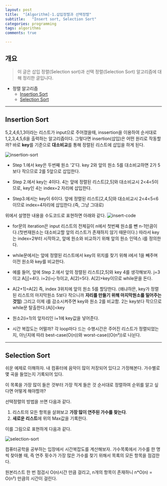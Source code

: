 ```yaml
---
layout: post
title:  "[Algorithm]-1.삽입정렬과 선택정렬"
subtitle:   "Insert sort, Selection Sort"
categories: programming
tags: algorithms
comments: true

---
```

## 개요
> 이 글은 삽입 정렬(Selection sort)과 선택 정렬(Selection Sort) 알고리즘에 대해 정리한 글입니다.

- 정렬 알고리즘
	- [Insertion Sort](#insertion-sort)
	- [Selection Sort](#selection-sort)

---
## Insertion Sort

5,2,4,6,1,3이라는 리스트가 input으로 주어졌을때, inssertion을 이용하여 순서대로 1,2,3,4,5,6을 출력하는 알고리즘이다.
그렇다면 insertion(삽입)은 어떤 원리로 작동할까? 바로 **key**를 기준으로 **대소비교**를 통해 정렬된 리스트에 삽입을 하게 된다.

![insertion-sort](https://leega403.github.io/assets/img/Algorithms/insertion-sort.png)

+ Step 1.에서 key은 두번째  원소 '2'다. key 2와 앞의 원소 5를 대소비교하면 2가 5보다 작으므로 2를 5앞으로 삽입한다.

+ Step 2.에서 key는 4이다. 4는 앞에 정렬된 리스트[2,5]와 대소비교시 2<4<5이므로, key인 4는 index=2 자리에 삽입한다.

+ Step3.에서는 key이 6이다. 앞에 정렬된 리스트[2,4,5]와 대소비교시 2<4<5<6이므로 index=4자리에 삽입한다.(즉, 그냥 그대로)

위에서 설명한 내용을 수도코드로 표현하면 아래와  같다.
![insert-code](https://leega403.github.io/assets/img/Algorithms/insert-code.png)

+ for문의 iteration은 input 리스트의 전체길이 n에서 첫번째 원소를 뺀 n-1만큼이다.(첫번재원소는 대소비교할 앞의 리스트가 존재하지 않기 때문이다.) 따라서 key는 index=2부터 시작하고, 앞에 원소와 비교하기 위해 앞의 원소 인덱스 i를 정의한다.


+ while문에서는 앞에 정렬된 리스트에서 key의 위치를 찾기 위해 i에서 1을 빼주며 이전 원소와 key를 비교한다.

+ 예를 들어, 앞에 Step 2.에서 앞의 정렬된 리스트[2,5]와 key 4를 생각해보자. j=3이고 A[j]=4다. i=2(i=j-1)이고, A[2]=5다. A[2]>key이므로 while문을 돈다.

+ A[2+1]=A[2] 즉, index 3위치에 앞의 원소 5를 할당한다. (왜냐하믄, key가 정렬된 리스트의 마지막원소 5보다 작으니까 **자리를 만들기 위해 마지막원소를 밀어주는 것임**) 그리고 이제 i를 감소시켜주면 key와 원소 2를 비교함. 2는 key보다 작으므로 while문 탈출한다.(A[i]<key

+ 원소2(i=1)의 앞자리인 i+1에 key값을 넣어준다.

+ 시간 복잡도는 어떨까? 각 loop마다 드는 수행시간은 주어진 리스트가 정렬되었는지, 아닌지에 따라 best-case(O(n))와 worst-case((O(n²))로 나뉜다.

---
## Selection Sort

쉬운 예제로 이해하자. 내 컴퓨터에 음악이 많이 저장되어 있다고 가정해본다. 가수별로 몇 곡을 들었는지 기록되어 있다.

이 목록을 가장 많이 들은 것부터 가장 적게 들은 것 순서대로 정렬하여 순위를 알고 싶다면 어떻게 해야할까?

선택정렬의 방법을 쓰면 다음과 같다.

1. 리스트의 모든 항목을 살펴보고 **가장 많이 연주된 가수를 찾는다**.
2. **새로운 리스트**에 위의 Max값을 기록한다.

이를 그림으로 표현하게 다음과 같다.

![selection-sort](https://leega403.github.io/assets/img/Algorithms/selection-sort.jpg)

컴퓨터공학을 공부하는 입장에서 시간복잡도를 계산해보자.
가수목록에서 가수를 한 명씩 찾아볼 때, 즉 연주 횟수가 가장 많은 가수를 찾기 위해서 목록의 모든 항목을 점검한다.

원본리스트 한 번 점검시 O(n)시간 만큼 걸리고, n개의 항목이 존재하니 n*O(n) = O(n²) 만큼의 시간이 걸린다.
